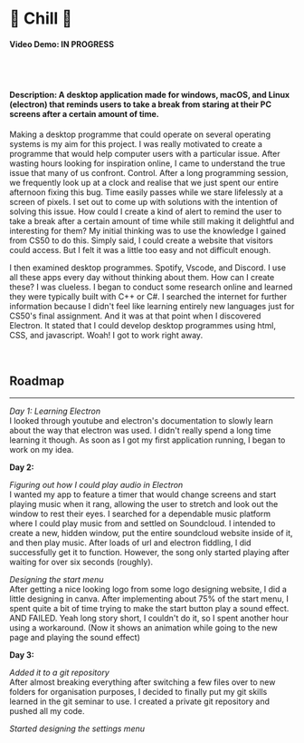 # 🧊 Chill 🧊

#### Video Demo: IN PROGRESS
<br> <br>

#### Description: A desktop application made for windows, macOS, and Linux (electron) that reminds users to take a break from staring at their PC screens after a certain amount of time.

Making a desktop programme that could operate on several operating systems is my aim for this project. I was really motivated to create a programme that would help computer users with a particular issue. After wasting hours looking for inspiration online, I came to understand the true issue that many of us confront. Control. After a long programming session, we frequently look up at a clock and realise that we just spent our entire afternoon fixing this bug. Time easily passes while we stare lifelessly at a screen of pixels. I set out to come up with solutions with the intention of solving this issue. How could I create a kind of alert to remind the user to take a break after a certain amount of time while still making it delightful and interesting for them? My initial thinking was to use the knowledge I gained from CS50 to do this. Simply said, I could create a website that visitors could access. But I felt it was a little too easy and not difficult enough.

I then examined desktop programmes. Spotify, Vscode, and Discord. I use all these apps every day without thinking about them. How can I create these? I was clueless. I began to conduct some research online and learned they were typically built with C++ or C#. I searched the internet for further information because I didn't feel like learning entirely new languages just for CS50's final assignment. And it was at that point when I discovered Electron. It stated that I could develop desktop programmes using html, CSS, and javascript. Woah! I got to work right away.

  
<br>

## **Roadmap**

<hr>

*Day 1: Learning Electron* <br>
I looked through youtube and electron's documentation to slowly learn about the way that electron was used. I didn't really spend a long time learning it though. As soon as I got my first application running, I began to work on my idea.


**Day 2:**

*Figuring out how I could play audio in Electron* <br>
I wanted my app to feature a timer that would change screens and start playing music when it rang, allowing the user to stretch and look out the window to rest their eyes.
I searched for a dependable music platform where I could play music from and settled on Soundcloud. I intended to create a new, hidden window, put the entire soundcloud website inside of it, and then play music. After loads of url and electron fiddling, I did successfully get it to function. However, the song only started playing after waiting for over six seconds (roughly). 

*Designing the start menu* <br>
After getting a nice looking logo from some logo designing website, I did a little designing in canva. After implementing about 75% of the start menu, I spent quite a bit of time trying to make the start button play a sound effect. AND FAILED. Yeah long story short, I couldn't do it, so I spent another hour using a workaround. (Now it shows an animation while going to the new page and playing the sound effect) 

**Day 3:**

*Added it to a git repository* <br>
After almost breaking everything after switching a few files over to new folders for organisation purposes, I decided to finally put my git skills learned in the git seminar to use. I created a private git repository and pushed all my code.

*Started designing the settings menu* <br>